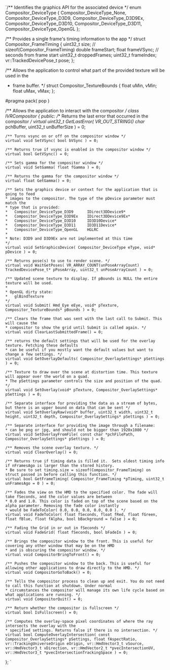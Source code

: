 `/** Identifies the graphics API for the associated device */
enum Compositor_DeviceType
{
	Compositor_DeviceType_None,
	Compositor_DeviceType_D3D9,
	Compositor_DeviceType_D3D9Ex,
	Compositor_DeviceType_D3D10,
	Compositor_DeviceType_D3D11,
	Compositor_DeviceType_OpenGL
};


/** Provides a single frame's timing information to the app */
struct Compositor_FrameTiming
{
	uint32_t size; // sizeof(Compositor_FrameTiming)
	double frameStart;
	float frameVSync; // seconds from frame start
	uint32_t droppedFrames;
	uint32_t frameIndex;
	vr::TrackedDevicePose_t pose;
};


/** Allows the application to control what part of the provided texture will be used in the
* frame buffer. */
struct Compositor_TextureBounds
{
	float uMin, vMin;
	float uMax, vMax;
};

#pragma pack( pop )


/** Allows the application to interact with the compositor */
class IVRCompositor
{
public:
	/** Returns the last error that occurred in the compositor */
	virtual uint32_t GetLastError( VR_OUT_STRING() char* pchBuffer, uint32_t unBufferSize ) = 0;

	/** Turns vsync on or off on the compositor window */
	virtual void SetVSync( bool bVSync ) = 0;

	/** Returns true if vsync is enabled in the compositor window */
	virtual bool GetVSync() = 0;

	/** Sets gamma for the compositor window */
	virtual void SetGamma( float fGamma ) = 0;

	/** Returns the gamma for the compositor window */
	virtual float GetGamma() = 0;

	/** Sets the graphics device or context for the application that is going to feed 
	* images to the compositor. The type of the pDevice parameter must match the 
	* type that is provided:
	*	Compositor_DeviceType_D3D9		IDirect3DDevice9*
	*	Compositor_DeviceType_D3D9Ex	IDirect3DDevice9Ex*
	*	Compositor_DeviceType_D3D10		ID3D10Device*
	*	Compositor_DeviceType_D3D11		ID3D11Device*
	*	Compositor_DeviceType_OpenGL	HGLRC
	*
	* Note: D3D9 and D3D9Ex are not implemented at this time
	*/
	virtual void SetGraphicsDevice( Compositor_DeviceType eType, void* pDevice ) = 0;

	/** Returns pose(s) to use to render scene. */
	virtual void WaitGetPoses( VR_ARRAY_COUNT(unPoseArrayCount) TrackedDevicePose_t* pPoseArray, uint32_t unPoseArrayCount ) = 0;

	/** Updated scene texture to display. If pBounds is NULL the entire texture will be used.
	*
	* OpenGL dirty state:
	*	glBindTexture
	*/
	virtual void Submit( Hmd_Eye eEye, void* pTexture, Compositor_TextureBounds* pBounds ) = 0;

	/** Clears the frame that was sent with the last call to Submit. This will cause the 
	* compositor to show the grid until Submit is called again. */
	virtual void ClearLastSubmittedFrame() = 0;

	/** returns the default settings that will be used for the overlay texture. Fetching these defaults 
	* can be useful if you mostly want the default values but want to change a few settings. */
	virtual void GetOverlayDefaults( Compositor_OverlaySettings* pSettings ) = 0;

	/** Texture to draw over the scene at distortion time. This texture will appear over the world on a quad.
	* The pSettings parameter controls the size and position of the quad. */
	virtual void SetOverlay(void* pTexture, Compositor_OverlaySettings* pSettings ) = 0;

	/** Separate interface for providing the data as a stream of bytes, but there is an upper bound on data that can be sent */
	virtual void SetOverlayRaw(void* buffer, uint32_t width, uint32_t height, uint32_t depth, Compositor_OverlaySettings* pSettings ) = 0;

	/** Separate interface for providing the image through a filename: 
	* can be png or jpg, and should not be bigger than 1920x1080 */
	virtual void SetOverlayFromFile( const char *pchFilePath, Compositor_OverlaySettings* pSettings ) = 0;

	/** Removes the scene overlay texture. */
	virtual void ClearOverlay() = 0;

	/** Returns true if timing data is filled it.  Sets oldest timing info if nFramesAgo is larger than the stored history.
	* Be sure to set timing.size = sizeof(Compositor_FrameTiming) on struct passed in before calling this function. */
	virtual bool GetFrameTiming( Compositor_FrameTiming *pTiming, uint32_t unFramesAgo = 0 ) = 0;

	/** Fades the view on the HMD to the specified color. The fade will take fSeconds, and the color values are between 
	* 0.0 and 1.0. This color is faded on top of the scene based on the alpha parameter. Removing the fade color instantly 
	* would be FadeToColor( 0.0, 0.0, 0.0, 0.0, 0.0 ). */
	virtual void FadeToColor( float fSeconds, float fRed, float fGreen, float fBlue, float fAlpha, bool bBackground = false ) = 0;

	/** Fading the Grid in or out in fSeconds */
	virtual void FadeGrid( float fSeconds, bool bFadeIn ) = 0;

	/** Brings the compositor window to the front. This is useful for covering any other window that may be on the HMD 
	* and is obscuring the compositor window. */
	virtual void CompositorBringToFront() = 0;

	/** Pushes the compositor window to the back. This is useful for allowing other applications to draw directly to the HMD. */
	virtual void CompositorGoToBack() = 0;

	/** Tells the compositor process to clean up and exit. You do not need to call this function at shutdown. Under normal 
	* circumstances the compositor will manage its own life cycle based on what applications are running. */
	virtual void CompositorQuit() = 0;
	
	/** Return whether the compositor is fullscreen */
	virtual bool IsFullscreen() = 0;

	/** Computes the overlay-space pixel coordinates of where the ray intersects the overlay with the
	* specified settings. Returns false if there is no intersection. */
	virtual bool ComputeOverlayIntersection( const Compositor_OverlaySettings* pSettings, float fAspectRatio, vr::TrackingUniverseOrigin eOrigin, vr::HmdVector3_t vSource, vr::HmdVector3_t vDirection, vr::HmdVector2_t *pvecIntersectionUV, vr::HmdVector3_t *pvecIntersectionTrackingSpace ) = 0;

};
`